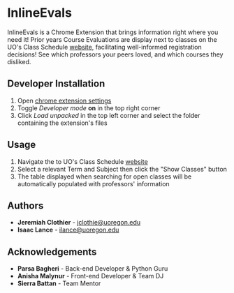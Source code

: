 # InlineEvals
InlineEvals is a Chrome Extension that brings information right where you need it! Prior years Course Evaluations are display next to classes on the UO's Class Schedule [website](http://classes.uoregon.edu/), facilitating well-informed registration decisions! See which professors your peers loved, and which courses they disliked.

## Developer Installation
1. Open [chrome extension settings](chrome://extensions/)
2. Toggle *Developer mode* **on** in the top right corner
3. Click *Load unpacked* in the top left corner and select the folder containing the extension's files

## Usage
1. Navigate the to UO's Class Schedule [website](http://classes.uoregon.edu/)
2. Select a relevant Term and Subject then click the "Show Classes" button
3. The table displayed when searching for open classes will be automatically populated with professors' information

## Authors
* **Jeremiah Clothier** - [jclothie@uoregon.edu](mailto:jclothie@uoregon.edu)
* **Isaac Lance** - [ilance@uoregon.edu](mailto:ilance@uoregon.edu)

## Acknowledgements
* **Parsa Bagheri** - Back-end Developer & Python Guru
* **Anisha Malynur** - Front-end Developer & Team DJ
* **Sierra Battan** - Team Mentor
